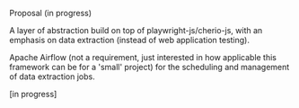 Proposal (in progress)


A layer of abstraction build on top of playwright-js/cherio-js, with an emphasis on data extraction (instead of web application testing).

Apache Airflow (not a requirement, just interested in how applicable this framework can be for a 'small' project) for the scheduling and management of data extraction jobs.


[in progress]

